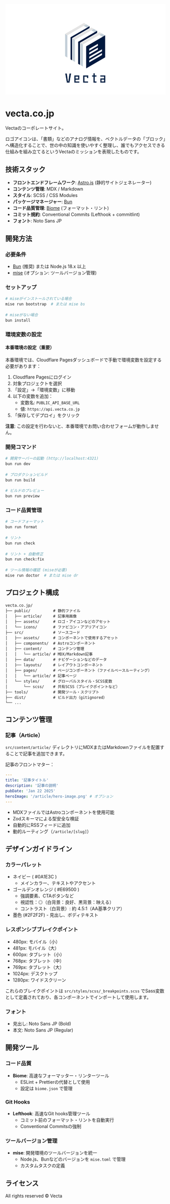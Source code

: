 ![hero.svg](public/assets/logo.svg)

# vecta.co.jp

Vectaのコーポレートサイト。

ロゴアイコンは、「書類」などのアナログ情報を、ベクトルデータの「ブロック」へ構造化することで、世の中の知識を使いやすく整理し、誰でもアクセスできる仕組みを組み立てるというVectaのミッションを表現したものです。

## 技術スタック

- **フロントエンドフレームワーク**: [Astro.js](https://astro.build/) (静的サイトジェネレーター)
- **コンテンツ管理**: MDX / Markdown
- **スタイル**: SCSS / CSS Modules
- **パッケージマネージャー**: [Bun](https://bun.sh/)
- **コード品質管理**: [Biome](https://biomejs.dev/) (フォーマット・リント)
- **コミット規約**: Conventional Commits (Lefthook + commitlint)
- **フォント**: Noto Sans JP

## 開発方法

### 必要条件

- [Bun](https://bun.sh/) (推奨) または Node.js 18.x 以上
- [mise](https://mise.jdx.dev/) (オプション: ツールバージョン管理)

### セットアップ

```bash
# miseがインストールされている場合
mise run bootstrap  # または mise bs

# miseがない場合
bun install
```

### 環境変数の設定

#### 本番環境の設定（重要）

本番環境では、Cloudflare Pagesダッシュボードで手動で環境変数を設定する必要があります：

1. Cloudflare Pagesにログイン
2. 対象プロジェクトを選択
3. 「設定」→「環境変数」に移動
4. 以下の変数を追加：
   - 変数名: `PUBLIC_API_BASE_URL`
   - 値: `https://api.vecta.co.jp`
5. 「保存してデプロイ」をクリック

**注意**: この設定を行わないと、本番環境でお問い合わせフォームが動作しません。

### 開発コマンド

```bash
# 開発サーバーの起動 (http://localhost:4321)
bun run dev

# プロダクションビルド
bun run build

# ビルドのプレビュー
bun run preview
```

### コード品質管理

```bash
# コードフォーマット
bun run format

# リント
bun run check

# リント + 自動修正
bun run check:fix

# ツール情報の確認 (miseが必要)
mise run doctor  # または mise dr
```

## プロジェクト構成

```
vecta.co.jp/
├── public/          # 静的ファイル
│   ├── article/     # 記事用画像
│   ├── assets/      # ロゴ・アイコンなどのアセット
│   └── icons/       # ファビコン・アプリアイコン
├── src/             # ソースコード
│   ├── assets/      # コンポーネントで使用するアセット
│   ├── components/  # Astroコンポーネント
│   ├── content/     # コンテンツ管理
│   │   └── article/ # MDX/Markdown記事
│   ├── data/        # ナビゲーションなどのデータ
│   ├── layouts/     # レイアウトコンポーネント
│   ├── pages/       # ページコンポーネント（ファイルベースルーティング）
│   │   └── article/ # 記事ページ
│   └── styles/      # グローバルスタイル・SCSS変数
│       └── scss/    # 共有SCSS（ブレイクポイントなど）
├── tools/           # 開発ツール・スクリプト
├── dist/            # ビルド出力（gitignored）
└── ...
```

## コンテンツ管理

### 記事（Article）

`src/content/article/` ディレクトリにMDXまたはMarkdownファイルを配置することで記事を追加できます。

記事のフロントマター：
```yaml
---
title: '記事タイトル'
description: '記事の説明'
pubDate: 'Jan 22 2025'
heroImage: '/article/hero-image.png' # オプション
---
```

- MDXファイルではAstroコンポーネントを使用可能
- Zodスキーマによる型安全な検証
- 自動的にRSSフィードに追加
- 動的ルーティング（`/article/[slug]`）

## デザインガイドライン

### カラーパレット

- ネイビー ( #0A1E3C )
  - メインカラー、テキストやアクセント
- ゴールデンオレンジ ( #E69500 )
  - 強調要素、CTAボタンなど
  - 視認性：◎（白背景：良好、黒背景：映える）
  - コントラスト（白背景）: 約 4.5:1（AA基準クリア）
- 墨色 (#2F2F2F) - 見出し、ボディテキスト

### レスポンシブブレイクポイント

- 480px: モバイル（小）
- 481px: モバイル（大）
- 600px: タブレット（小）  
- 768px: タブレット（中）
- 769px: タブレット（大）
- 1024px: デスクトップ
- 1280px: ワイドスクリーン

これらのブレイクポイントは `src/styles/scss/_breakpoints.scss` でSass変数として定義されており、各コンポーネントでインポートして使用します。

### フォント

- 見出し: Noto Sans JP (Bold)
- 本文: Noto Sans JP (Regular)

## 開発ツール

### コード品質

- **Biome**: 高速なフォーマッター・リンターツール
  - ESLint + Prettierの代替として使用
  - 設定は `biome.json` で管理

### Git Hooks

- **Lefthook**: 高速なGit hooks管理ツール
  - コミット前のフォーマット・リントを自動実行
  - Conventional Commitsの強制

### ツールバージョン管理

- **mise**: 開発環境のツールバージョンを統一
  - Node.js、Bunなどのバージョンを `mise.toml` で管理
  - カスタムタスクの定義

## ライセンス

All rights reserved © Vecta

